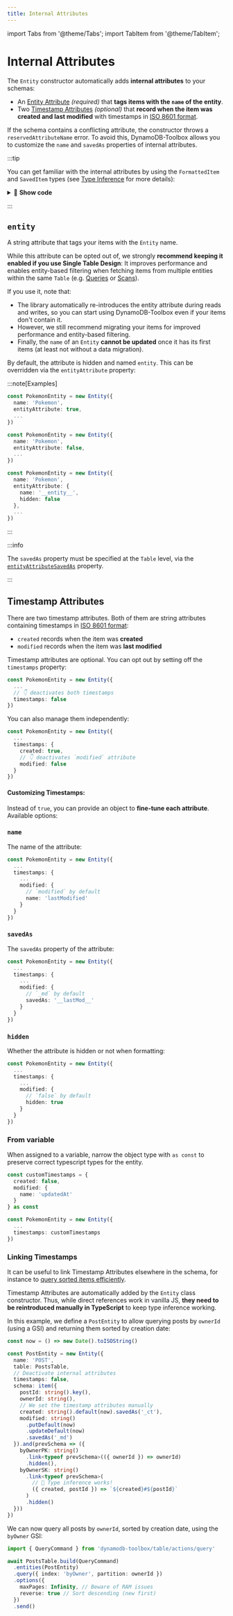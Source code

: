 ```yaml
---
title: Internal Attributes
---
```


import Tabs from '@theme/Tabs';
import TabItem from '@theme/TabItem';

# Internal Attributes

The `Entity` constructor automatically adds **internal attributes** to your schemas:

- An [Entity Attribute](#entity) _(required)_ that **tags items with the `name` of the entity**.
- Two [Timestamp Attributes](#timestamp-attributes) _(optional)_ that **record when the item was created and last modified** with timestamps in [ISO 8601 format](https://wikipedia.org/wiki/ISO_8601).

If the schema contains a conflicting attribute, the constructor throws a `reservedAttributeName` error. To avoid this, DynamoDB-Toolbox allows you to customize the `name` and `savedAs` properties of internal attributes.

:::tip

You can get familiar with the internal attributes by using the `FormattedItem` and `SavedItem` types (see [Type Inference](../3-type-inference/index.md) for more details):

<details className="details-in-admonition">
<summary>🔎 <b>Show code</b></summary>

```ts
import type { FormattedItem, SavedItem } from 'dynamodb-toolbox/entity'

const PokemonEntity = new Entity({
  name: 'Pokemon',
  schema: item({
    pokemonClass: string().key().savedAs('pk'),
    pokemonId: string().key().savedAs('sk'),
    level: number()
  }),
  ...
})

// Pokemons in DynamoDB:
type SavedPokemon = SavedItem<typeof PokemonEntity>
// => {
//   pk: string,
//   sk: string,
//   level: number,
//   _et: "Pokemon",
//   _ct: string,
//   _md: string,
// }

// Fetched Pokemons: (`entity` attribute is hidden)
type FormattedPokemon = FormattedItem<typeof PokemonEntity>
// => {
//   pokemonClass: string,
//   pokemonId: string,
//   level: number,
//   created: string,
//   modified: string,
// }
```

</details>

:::

## `entity`

A string attribute that tags your items with the `Entity` name.

While this attribute can be opted out of, we strongly **recommend keeping it enabled if you use Single Table Design**: It improves performance and enables entity-based filtering when fetching items from multiple entities within the same `Table` (e.g. [Queries](../../2-tables/2-actions/2-query/index.md) or [Scans](../../2-tables/2-actions/1-scan/index.md)).

If you use it, note that:

- The library automatically re-introduces the entity attribute during reads and writes, so you can start using DynamoDB-Toolbox even if your items don't contain it.
- However, we still recommend migrating your items for improved performance and entity-based filtering.
- Finally, the `name` of an `Entity` **cannot be updated** once it has its first items (at least not without a data migration).

By default, the attribute is hidden and named `entity`. This can be overridden via the `entityAttribute` property:

:::note[Examples]

<Tabs>
<TabItem value="default" label="Default">

```ts
const PokemonEntity = new Entity({
  name: 'Pokemon',
  entityAttribute: true,
  ...
})
```

</TabItem>
<TabItem value="disabled" label="Disabled">

```ts
const PokemonEntity = new Entity({
  name: 'Pokemon',
  entityAttribute: false,
  ...
})
```

</TabItem>
<TabItem value="custom" label="Custom">

```ts
const PokemonEntity = new Entity({
  name: 'Pokemon',
  entityAttribute: {
    name: '__entity__',
    hidden: false
  },
  ...
})
```

</TabItem>
</Tabs>

:::

:::info

The `savedAs` property must be specified at the `Table` level, via the [`entityAttributeSavedAs`](../../2-tables/1-usage/index.md) property.

:::

## Timestamp Attributes

There are two timestamp attributes. Both of them are string attributes containing timestamps in [ISO 8601 format](https://wikipedia.org/wiki/ISO_8601):

- `created` records when the item was **created**
- `modified` records when the item was **last modified**

Timestamp attributes are optional. You can opt out by setting off the `timestamps` property:

```ts
const PokemonEntity = new Entity({
  ...
  // 👇 deactivates both timestamps
  timestamps: false
})
```

You can also manage them independently:

```ts
const PokemonEntity = new Entity({
  ...
  timestamps: {
    created: true,
    // 👇 deactivates `modified` attribute
    modified: false
  }
})
```

<h4 style={{ fontSize: "large" }}>Customizing Timestamps:</h4>

Instead of `true`, you can provide an object to **fine-tune each attribute**. Available options:

### `name`

The name of the attribute:

```ts
const PokemonEntity = new Entity({
  ...
  timestamps: {
    ...
    modified: {
      // `modified` by default
      name: 'lastModified'
    }
  }
})
```

### `savedAs`

The `savedAs` property of the attribute:

```ts
const PokemonEntity = new Entity({
  ...
  timestamps: {
    ...
    modified: {
      // `_md` by default
      savedAs: '__lastMod__'
    }
  }
})
```

### `hidden`

Whether the attribute is hidden or not when formatting:

```ts
const PokemonEntity = new Entity({
  ...
  timestamps: {
    ...
    modified: {
      // `false` by default
      hidden: true
    }
  }
})
```

### From variable

When assigned to a variable, narrow the object type with `as const` to preserve correct typescript types for the entity.

```ts
const customTimestamps = {
  created: false,
  modified: {
    name: 'updatedAt'
  }
} as const

const PokemonEntity = new Entity({
  ...
  timestamps: customTimestamps
})
```

### Linking Timestamps

It can be useful to link Timestamp Attributes elsewhere in the schema, for instance to [query sorted items efficiently](https://aws.amazon.com/blogs/database/effective-data-sorting-with-amazon-dynamodb/).

Timestamp Attributes are automatically added by the `Entity` class constructor. Thus, while direct references work in vanilla JS, **they need to be reintroduced manually in TypeScript** to keep type inference working.

In this example, we define a `PostEntity` to allow querying posts by `ownerId` (using a GSI) and returning them sorted by creation date:

```ts
const now = () => new Date().toISOString()

const PostEntity = new Entity({
  name: 'POST',
  table: PostsTable,
  // Deactivate internal attributes
  timestamps: false,
  schema: item({
    postId: string().key(),
    ownerId: string(),
    // We set the timestamp attributes manually
    created: string().default(now).savedAs('_ct'),
    modified: string()
      .putDefault(now)
      .updateDefault(now)
      .savedAs('_md')
  }).and(prevSchema => ({
    byOwnerPK: string()
      .link<typeof prevSchema>(({ ownerId }) => ownerId)
      .hidden(),
    byOwnerSK: string()
      .link<typeof prevSchema>(
        // 🙌 Type inference works!
        ({ created, postId }) => `${created}#${postId}`
      )
      .hidden()
  }))
})
```

We can now query all posts by `ownerId`, sorted by creation date, using the `byOwner` GSI:

```ts
import { QueryCommand } from 'dynamodb-toolbox/table/actions/query'

await PostsTable.build(QueryCommand)
  .entities(PostEntity)
  .query({ index: 'byOwner', partition: ownerId })
  .options({
    maxPages: Infinity, // Beware of RAM issues
    reverse: true // Sort descending (new first)
  })
  .send()
```
